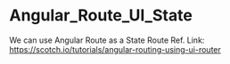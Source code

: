 # Angular_Route_UI_State
We can use Angular Route as a State Route
Ref. Link: https://scotch.io/tutorials/angular-routing-using-ui-router
